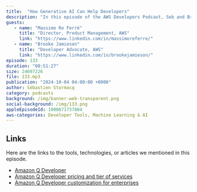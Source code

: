 ```yaml
---
title:  "How Generative AI Can Help Developers"
description: "In this episode of the AWS Developers Podcast, Seb and Brooke are joined by Massimo Refere, a senior principal product manager in the Amazon Q team. They discuss how generative AI can help developers and introduce Amazon Q Developer, a generative AI assistant for work. They explore the different capabilities of Amazon Q Developer, including troubleshooting, coding assistance, and task assignment. They also discuss the conversational coding experience and the ability to customize models based on an organization's codebase. The episode concludes with a discussion on how developers can get started with Amazon Q Developer. The conversation covers topics such as the overlap between Q business and Q Developer, customization and personalization, the challenges of demoing customizations, the minimum amount of code required for customization, evaluating customized models, data security and protection, and the future direction of Amazon Q Developer."
guests:
   - name: "Massimo Re Ferrè"
     title: "Director, Product Management, AWS"
     link: "https://www.linkedin.com/in/massimoreferre/"
   - name: "Brooke Jamieson"
     title: "Developer Advocate, AWS"
     link: "https://www.linkedin.com/in/brookejamieson/"
episode: 133
duration: "00:51:27" 
size: 24697226
file: 133.mp3	
publication: "2024-10-04 04:00:00 +0000"
author: Sébastien Stormacq
category: podcasts
background: /img/banner-web-transparent.png
social-background: /img/133.png
appleEpisodeId: 1000671737804
aws-categories: Developer Tools, Machine Learning & AI
---
```


## Links

Here are the links to the tools, technologies, or articles we mentioned in this episode.

- [Amazon Q Developer](https://docs.aws.amazon.com/amazonq/latest/qdeveloper-ug/what-is.html)
- [Amazon Q Developer pricing and tier of services](https://aws.amazon.com/q/developer/pricing/)
- [Amazon Q Developer customization for enterprises](https://docs.aws.amazon.com/amazonq/latest/qdeveloper-ug/customizations-admin-activate.html)


